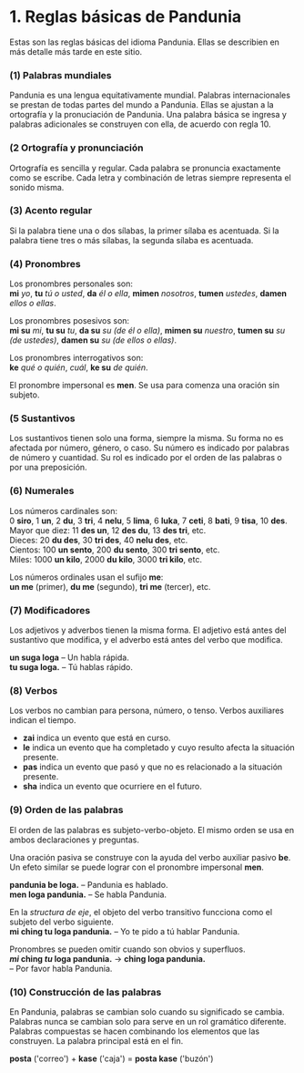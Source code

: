 
# 1. Reglas básicas de Pandunia

Estas son las reglas básicas del idioma Pandunia.
Ellas se describien en más detalle más tarde en este sitio.

### (1) Palabras mundiales

Pandunia es una lengua equitativamente mundial.
Palabras internacionales se prestan de todas partes del mundo a Pandunia.
Ellas se ajustan a la ortografía y la pronuciación de Pandunia.
Una palabra básica se ingresa y palabras adicionales se construyen con ella, de acuerdo con regla 10.


### (2 Ortografía y pronunciación
Ortografía es sencilla y regular.
Cada palabra se pronuncia exactamente como se escribe.
Cada letra y combinación de letras siempre representa el sonido misma.


### (3) Acento regular

Si la palabra tiene una o dos sílabas, la primer sílaba es acentuada.
Si la palabra tiene tres o más sílabas, la segunda sílaba es acentuada.


### (4) Pronombres

Los pronombres personales son:  
**mi** _yo_, **tu** _tú o usted_, **da** _él o ella_,
**mimen** _nosotros_, **tumen** _ustedes_, **damen** _ellos o ellas_.

Los pronombres posesivos son:  
**mi su** _mi_, **tu su** _tu_, **da su** _su (de él o ella)_,
**mimen su** _nuestro_, **tumen su** _su (de ustedes)_, **damen su** _su (de ellos o ellas)_.

Los pronombres interrogativos son:  
**ke** _qué o quién_, _cuál_, **ke su** _de quién_.

El pronombre impersonal es **men**.
Se usa para comenza una oración sin subjeto.


### (5 Sustantivos

Los sustantivos tienen solo una forma, siempre la misma.
Su forma no es afectada por número, género, o caso.
Su número es indicado por palabras de número y cuantidad.
Su rol es indicado por el orden de las palabras o por una preposición.
### (6) Numerales

Los números cardinales son:  
0 **siro**, 1 **un**, 2 **du**, 3 **tri**, 4 **nelu**, 5 **lima**, 6 **luka**,
7 **ceti**, 8 **bati**, 9 **tisa**, 10 **des**.  
Mayor que diez: 11 **des un**, 12 **des du**, 13 **des tri**, etc.  
Dieces: 20 **du des**, 30 **tri des**, 40 **nelu des**, etc.  
Cientos: 100 **un sento**, 200 **du sento**, 300 **tri sento**, etc.  
Miles: 1000 **un kilo**, 2000 **du kilo**, 3000 **tri kilo**, etc.

Los números ordinales usan el sufijo **me**:  
**un me** (primer), **du me** (segundo), **tri me** (tercer), etc.


### (7) Modificadores

Los adjetivos y adverbos tienen la misma forma.
El adjetivo está antes del sustantivo que modifica,
y el adverbo está antes del verbo que modifica.

**un suga loga**
– Un habla rápida.  
**tu suga loga.**
– Tú hablas rápido.


### (8) Verbos

Los verbos no cambian para persona, número, o tenso.
Verbos auxiliares indican el tiempo.

- **zai**
  indica un evento que está en curso.
- **le**
  indica un evento que ha completado y cuyo resulto afecta la situación presente.
- **pas**
  indica un evento que pasó y que no es relacionado a la situación presente.
- **sha**
  indica un evento que ocurriere en el futuro.


### (9) Orden de las palabras

El orden de las palabras es subjeto-verbo-objeto.
El mismo orden se usa en ambos declaraciones y preguntas.

Una oración pasiva se construye con la ayuda del verbo auxiliar pasivo
**be**.
Un efeto similar se puede lograr con el pronombre impersonal
**men**.

**pandunia be loga.**
– Pandunia es hablado.  
**men loga pandunia.**
– Se habla Pandunia.

En la _structura de eje_, el objeto del verbo transitivo funcciona como el subjeto del verbo siguiente.  
**mi ching tu loga pandunia.**
– Yo te pido a tú hablar Pandunia.

Pronombres se pueden omitir cuando son obvios y superfluos.  
**_mi_ ching _tu_ loga pandunia.**
→ **ching loga pandunia.**  
– Por favor habla Pandunia.


### (10) Construcción de las palabras
En Pandunia, palabras se cambian solo cuando su significado se cambia.
Palabras nunca se cambian solo para serve en un rol gramático diferente.
Palabras compuestas se hacen combinando los elementos que las construyen.
La palabra principal está en el fin.

**posta**
('correo') +
**kase**
('caja') =
**posta kase**
('buzón')

